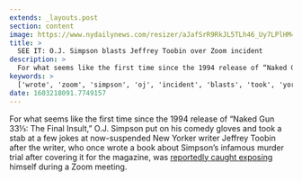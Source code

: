 ```yaml
--- 
extends: _layouts.post 
section: content 
image: https://www.nydailynews.com/resizer/aJafSrR9RkJL5TLh46_Uy7LPlHM=/1200x0/top/cloudfront-us-east-1.images.arcpublishing.com/tronc/ZFBBR5I5YJFDXGK5M7O4OBYPM4.jpg 
title: > 
  SEE IT: O.J. Simpson blasts Jeffrey Toobin over Zoom incident 
description: > 
  For what seems like the first time since the 1994 release of “Naked Gun 33⅓: The Final Insult,” O.J.Simpson put on his comedy gloves and took a stab at a few jokes at now-suspended New Yorker writer Jeffrey Toobin after the writer, who once wrote a book about Simpson’s infamous murder trial after covering it for the magazine, was reportedly caught exposing himself during a Zoom meeting. 
keywords: > 
  ['wrote', 'zoom', 'simpson', 'oj', 'incident', 'blasts', 'took', 'yorker', 'writer', 'jeffrey', 'toobin', 'trial', 'simpsons', 'stab'] 
date: 1603218091.7749157 
--- 
```

<div><p class=""> For what seems like the first time since the 1994 release of &#8220;Naked Gun 33&#8531;: The Final Insult,&#8221; O.J. Simpson put on his comedy gloves and took a stab at a few jokes at now-suspended New Yorker writer Jeffrey Toobin after the writer, who once wrote a book about Simpson&#8217;s infamous murder trial after covering it for the magazine, was <a href="https://www.nydailynews.com/news/national/ny-jeffrey-toobin-suspended-new-yorker-expose-self-zoom-call-20201019-yl5zl6hw2jd3fkhfyf5qb5n45y-story.html" target="_blank">reportedly caught exposing</a> himself during a Zoom meeting.</p> </div>